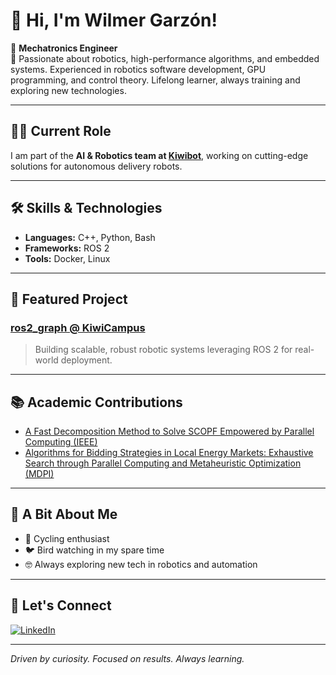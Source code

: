 # 👋 Hi, I'm Wilmer Garzón!

🚀 **Mechatronics Engineer**  
🔧 Passionate about robotics, high-performance algorithms, and embedded systems. Experienced in robotics software development, GPU programming, and control theory. Lifelong learner, always training and exploring new technologies.

---

## 👨‍💻 Current Role

I am part of the **AI & Robotics team at [Kiwibot](https://github.com/kiwicampus)**, working on cutting-edge solutions for autonomous delivery robots.

---

## 🛠️ Skills & Technologies

- **Languages:** C++, Python, Bash
- **Frameworks:** ROS 2
- **Tools:** Docker, Linux

---

## 🌟 Featured Project

### [ros2_graph @ KiwiCampus](https://github.com/kiwicampus/ros2_graph)
> Building scalable, robust robotic systems leveraging ROS 2 for real-world deployment.

---

## 📚 Academic Contributions

- [A Fast Decomposition Method to Solve SCOPF Empowered by Parallel Computing (IEEE)](https://ieeexplore.ieee.org/abstract/document/9916694)
- [Algorithms for Bidding Strategies in Local Energy Markets: Exhaustive Search through Parallel Computing and Metaheuristic Optimization (MDPI)](https://www.mdpi.com/1999-4893/14/9/269/htm)

---

## 🌱 A Bit About Me

- 🚴 Cycling enthusiast
- 🐦 Bird watching in my spare time
- 🤓 Always exploring new tech in robotics and automation

---

## 🔗 Let's Connect

[![LinkedIn](https://img.shields.io/badge/-Wilmer%20Garzón-blue?style=flat-square&logo=Linkedin&logoColor=white&link=https://www.linkedin.com/in/wilmergarzon)](https://www.linkedin.com/in/wilmergarzon)

---

*Driven by curiosity. Focused on results. Always learning.*
